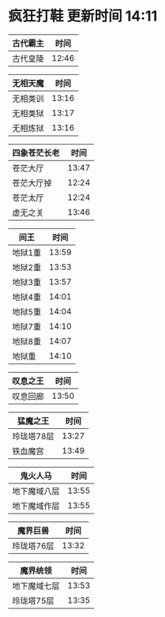 # 疯狂打鞋 更新时间 14:11

| 古代霸主   | 时间    |
|--------|-------|
| 古代皇陵 | 12:46 |

| 无相天魔   | 时间    |
|--------|-------|
| 无相类训 | 13:16 |
| 无相类狱 | 13:17 |
| 无相炼狱 | 13:16 |

| 四象苍茫长老   | 时间    |
|--------|-------|
| 苍茫大厅 | 13:47 |
| 苍茫大厅掉 | 12:24 |
| 苍茫太厅 | 12:24 |
| 虚无之关 | 13:46 |

| 间王   | 时间    |
|--------|-------|
| 地狱1重 | 13:59 |
| 地狱2重 | 13:53 |
| 地狱3重 | 13:57 |
| 地狱4重 | 14:01 |
| 地狱5重 | 14:04 |
| 地狱7重 | 14:10 |
| 地狱8重 | 14:07 |
| 地狱重 | 14:10 |

| 叹息之王   | 时间    |
|--------|-------|
| 叹息回廊 | 13:50 |

| 猛魔之王   | 时间    |
|--------|-------|
| 玲珑塔78层 | 13:27 |
| 铁血魔宫 | 13:49 |

| 鬼火人马   | 时间    |
|--------|-------|
| 地下魔域八层 | 13:55 |
| 地下魔域作层 | 13:55 |

| 魔界巨兽   | 时间    |
|--------|-------|
| 玲珑塔76层 | 13:32 |

| 魔界统领   | 时间    |
|--------|-------|
| 地下魔域七层 | 13:53 |
| 玲珑塔75层 | 13:35 |